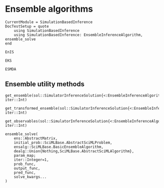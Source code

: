 # Ensemble algorithms

```@meta
CurrentModule = SimulationBasedInference
DocTestSetup = quote
    using SimulationBasedInference
    using SimulationBasedInference: EnsembleInferenceAlgorithm, ensemble_solve
end
```

```@docs; canonical=false
EnIS
```

```@docs; canonical=false
EKS
```

```@docs; canonical=false
ESMDA
```

## Ensemble utility methods

```@docs
get_ensemble(sol::SimulatorInferenceSolution{<:EnsembleInferenceAlgorithm}, iter::Int)
```

```@docs
get_transformed_ensemble(sol::SimulatorInferenceSolution{<:EnsembleInferenceAlgorithm}, iter::Int)
```

```@docs
get_observables(sol::SimulatorInferenceSolution{<:EnsembleInferenceAlgorithm}, iter::Int)
```

```@docs
ensemble_solve(
    ens::AbstractMatrix,
    initial_prob::SciMLBase.AbstractSciMLProblem,
    ensalg::SciMLBase.BasicEnsembleAlgorithm,
    dealg::Union{Nothing,SciMLBase.AbstractSciMLAlgorithm},
    param_map;
    iter::Integer=1,
    prob_func,
    output_func,
    pred_func,
    solve_kwargs...
)
```

